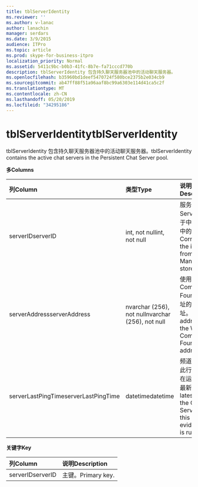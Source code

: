```yaml
---
title: tblServerIdentity
ms.reviewer: ''
ms.author: v-lanac
author: lanachin
manager: serdars
ms.date: 3/9/2015
audience: ITPro
ms.topic: article
ms.prod: skype-for-business-itpro
localization_priority: Normal
ms.assetid: 5411c9bc-b0b3-41fc-8b7e-fa71cccd770b
description: tblServerIdentity 包含持久聊天服务器池中的活动聊天服务器。
ms.openlocfilehash: b35960bd1deef5470724f580bce2375b2e034cb9
ms.sourcegitcommit: ab47ff88f51a96aaf8bc99a6303e114d41ca5c2f
ms.translationtype: MT
ms.contentlocale: zh-CN
ms.lasthandoff: 05/20/2019
ms.locfileid: "34295186"
---
```

# <a name="tblserveridentity"></a><span data-ttu-id="acb5a-103">tblServerIdentity</span><span class="sxs-lookup"><span data-stu-id="acb5a-103">tblServerIdentity</span></span>
 
<span data-ttu-id="acb5a-104">tblServerIdentity 包含持久聊天服务器池中的活动聊天服务器。</span><span class="sxs-lookup"><span data-stu-id="acb5a-104">tblServerIdentity contains the active chat servers in the Persistent Chat Server pool.</span></span>
  
<span data-ttu-id="acb5a-105">**多**</span><span class="sxs-lookup"><span data-stu-id="acb5a-105">**Columns**</span></span>

|<span data-ttu-id="acb5a-106">**列**</span><span class="sxs-lookup"><span data-stu-id="acb5a-106">**Column**</span></span>|<span data-ttu-id="acb5a-107">**类型**</span><span class="sxs-lookup"><span data-stu-id="acb5a-107">**Type**</span></span>|<span data-ttu-id="acb5a-108">**说明**</span><span class="sxs-lookup"><span data-stu-id="acb5a-108">**Description**</span></span>|
|:-----|:-----|:-----|
|<span data-ttu-id="acb5a-109">serverID</span><span class="sxs-lookup"><span data-stu-id="acb5a-109">serverID</span></span>  <br/> |<span data-ttu-id="acb5a-110">int, not null</span><span class="sxs-lookup"><span data-stu-id="acb5a-110">int, not null</span></span>  <br/> |<span data-ttu-id="acb5a-111">服务器 ID。</span><span class="sxs-lookup"><span data-stu-id="acb5a-111">Server ID.</span></span> <span data-ttu-id="acb5a-112">对应于中央管理存储中的实例 ID。</span><span class="sxs-lookup"><span data-stu-id="acb5a-112">Corresponds to the instance ID from Central Management store.</span></span>  <br/> |
|<span data-ttu-id="acb5a-113">serverAddress</span><span class="sxs-lookup"><span data-stu-id="acb5a-113">serverAddress</span></span>  <br/> |<span data-ttu-id="acb5a-114">nvarchar (256), not null</span><span class="sxs-lookup"><span data-stu-id="acb5a-114">nvarchar (256), not null</span></span>  <br/> |<span data-ttu-id="acb5a-115">使用 Windows Communication Foundation 地址的服务器地址。</span><span class="sxs-lookup"><span data-stu-id="acb5a-115">Server address using the Windows Communication Foundation address.</span></span>  <br/> |
|<span data-ttu-id="acb5a-116">serverLastPingTime</span><span class="sxs-lookup"><span data-stu-id="acb5a-116">serverLastPingTime</span></span>  <br/> |<span data-ttu-id="acb5a-117">datetime</span><span class="sxs-lookup"><span data-stu-id="acb5a-117">datetime</span></span>  <br/> |<span data-ttu-id="acb5a-118">频道服务器更新此行以提供它正在运行的证据的最新时间。</span><span class="sxs-lookup"><span data-stu-id="acb5a-118">The latest time that the Channel Server updated this row to give evidence that it is running.</span></span>  <br/> |
   
<span data-ttu-id="acb5a-119">**关键字**</span><span class="sxs-lookup"><span data-stu-id="acb5a-119">**Key**</span></span>

|<span data-ttu-id="acb5a-120">**列**</span><span class="sxs-lookup"><span data-stu-id="acb5a-120">**Column**</span></span>|<span data-ttu-id="acb5a-121">**说明**</span><span class="sxs-lookup"><span data-stu-id="acb5a-121">**Description**</span></span>|
|:-----|:-----|
|<span data-ttu-id="acb5a-122">serverID</span><span class="sxs-lookup"><span data-stu-id="acb5a-122">serverID</span></span>  <br/> |<span data-ttu-id="acb5a-123">主键。</span><span class="sxs-lookup"><span data-stu-id="acb5a-123">Primary key.</span></span>  <br/> |
   


